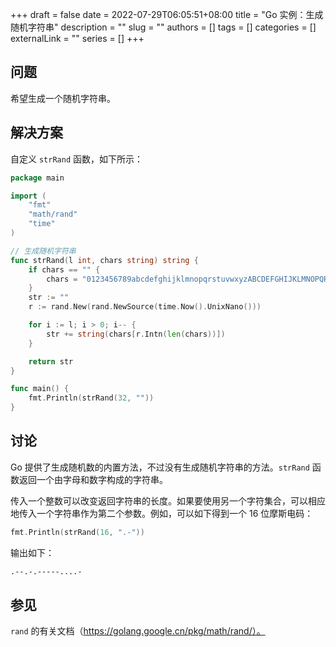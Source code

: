 +++ 
draft = false
date = 2022-07-29T06:05:51+08:00
title = "Go 实例：生成随机字符串"
description = ""
slug = ""
authors = []
tags = []
categories = []
externalLink = ""
series = []
+++

## 问题

希望生成一个随机字符串。

## 解决方案

自定义 `strRand` 函数，如下所示：

```go
package main

import (
	"fmt"
	"math/rand"
	"time"
)

// 生成随机字符串
func strRand(l int, chars string) string {
	if chars == "" {
		chars = "0123456789abcdefghijklmnopqrstuvwxyzABCDEFGHIJKLMNOPQRSTUVWXYZ"
	}
	str := ""
	r := rand.New(rand.NewSource(time.Now().UnixNano()))

	for i := l; i > 0; i-- {
		str += string(chars[r.Intn(len(chars))])
	}

	return str
}

func main() {
	fmt.Println(strRand(32, ""))
}
```

## 讨论

Go 提供了生成随机数的内置方法，不过没有生成随机字符串的方法。`strRand` 函数返回一个由字母和数字构成的字符串。

传入一个整数可以改变返回字符串的长度。如果要使用另一个字符集合，可以相应地传入一个字符串作为第二个参数。例如，可以如下得到一个 16 位摩斯电码：

```go
fmt.Println(strRand(16, ".-"))
```

输出如下：

```bash
.--.-.-----....-
```

## 参见

`rand` 的有关文档（https://golang.google.cn/pkg/math/rand/）。